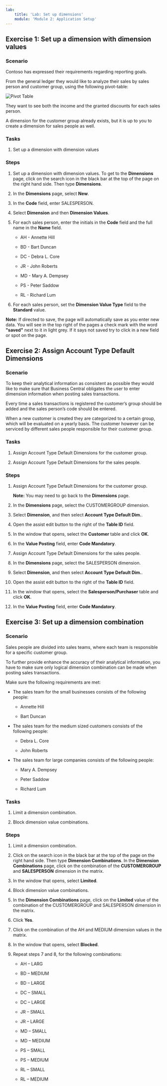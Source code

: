 ```yaml
---
lab:
    title: 'Lab: Set up dimensions'
    module: 'Module 2: Application Setup'
---
```


## Exercise 1: Set up a dimension with dimension values

### Scenario

Contoso has expressed their requirements regarding reporting goals.

From the general ledger they would like to analyze their sales by sales person
and customer group, using the following pivot-table:

![Pivot Table](media/lab2_3_pivot_table.png)

They want to see both the income and the granted discounts for each sales
person.

A dimension for the customer group already exists, but it is up to you to create
a dimension for sales people as well.

### Tasks

1.  Set up a dimension with dimension values

### Steps

1.  Set up a dimension with dimension values. To get to the **Dimensions** page, click on the search icon in the black bar at the top of the page on the right hand side. Then type **Dimensions**.

2.  In the **Dimensions** page, select **New**.

3.  In the **Code** field, enter SALESPERSON.

4.  Select **Dimension** and then **Dimension Values**.

5.  For each sales person, enter the initials in the **Code** field and the
    full name in the **Name** field.

    -   AH - Annette Hill

    -   BD - Bart Duncan

    -   DC - Debra L. Core

    -   JR - John Roberts

    -   MD - Mary A. Dempsey

    -   PS - Peter Saddow

    -   RL - Richard Lum

6.  For each sales person, set the **Dimension Value Type** field to the
    **Standard** value.

**Note:** If directed to save, the page will automatically save as you enter new data. You will see in the top right of the pages a check mark with the word **"saved"** next to it in light grey. If it says not saved try to click in a new field or spot on the page.

## Exercise 2: Assign Account Type Default Dimensions

### Scenario

To keep their analytical information as consistent as possible they would like
to make sure that Business Central obligates the user to enter dimension
information when posting sales transactions.

Every time a sales transactions is registered the customer’s group should be
added and the sales person’s code should be entered.

When a new customer is created they are categorized to a certain group, which
will be evaluated on a yearly basis. The customer however can be serviced by
different sales people responsible for their customer group.

### Tasks

1.  Assign Account Type Default Dimensions for the customer group.

2.  Assign Account Type Default Dimensions for the sales people.

### Steps

1.  Assign Account Type Default Dimensions for the customer group. 

    **Note:** You may need to go back to the **Dimensions** page.

2.  In the **Dimensions** page, select the CUSTOMERGROUP dimension.

3.  Select **Dimension**, and then select **Account Type Default Dim.**.

4.  Open the assist edit button to the right of the **Table ID** field.

5.  In the window that opens, select the **Customer** table and click
    **OK**.

6.  In the **Value Posting** field, enter **Code Mandatory**.

7.  Assign Account Type Default Dimensions for the sales people.

8.  In the **Dimensions** page, select the SALESPERSON dimension.

9.  Select **Dimension**, and then select **Account Type Default Dim.**.

10.  Open the assist edit button to the right of the **Table ID** field.

11.  In the window that opens, select the **Salesperson/Purchaser** table and
    click **OK**.

12.  In the **Value Posting** field, enter **Code Mandatory**.

## Exercise 3: Set up a dimension combination

### Scenario

Sales people are divided into sales teams, where each team is responsible for a
specific customer group.

To further provide enhance the accuracy of their analytical information, you
have to make sure only logical dimension combination can be made when posting
sales transactions.

Make sure the following requirements are met:

-   The sales team for the small businesses consists of the following people:

    -   Annette Hill

    -   Bart Duncan

-   The sales team for the medium sized customers consists of the following
    people:

    -   Debra L. Core

    -   John Roberts

-   The sales team for large companies consists of the following people:

    -   Mary A. Dempsey

    -   Peter Saddow

    -   Richard Lum

### Tasks

1.  Limit a dimension combination.

2.  Block dimension value combinations.

### Steps

1.  Limit a dimension combination.

2.  Click on the search icon in the black bar at the top of the page on the right hand side. Then type **Dimension Combinations**. In the **Dimension Combinations** page, click on the combination of the **CUSTOMERGROUP** and **SALESPERSON** dimension in the matrix.

3.  In the window that opens, select **Limited**.

4.  Block dimension value combinations.

5.  In the **Dimension Combinations** page, click on the **Limited** value
    of the combination of the CUSTOMERGROUP and SALESPERSON dimension in the
    matrix.

6.  Click **Yes**.

7.  Click on the combination of the AH and MEDIUM dimension values in the
    matrix.

8.  In the window that opens, select **Blocked**.

9.  Repeat steps 7 and 8, for the following combinations:

    -   AH – LARG

    -   BD – MEDIUM

    -   BD – LARGE

    -   DC – SMALL

    -   DC – LARGE

    -   JR – SMALL

    -   JR – LARGE

    -   MD – SMALL

    -   MD – MEDIUM

    -   PS – SMALL

    -   PS – MEDIUM

    -   RL – SMALL

    -   RL – MEDIUM
